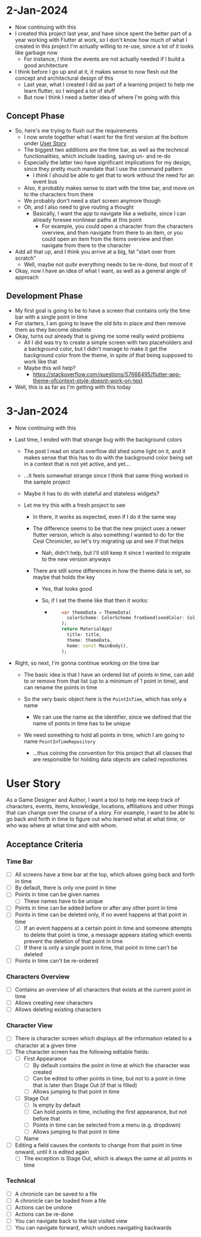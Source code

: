 # 2-Jan-2024

* Now continuing with this
* I created this project last year, and have since spent the better part of a year working with Flutter at work, so I don't know how much of what I created in this project I'm actually willing to re-use, since a lot of it looks like garbage now
  * For instance, I think the events are not actually needed if I build a good architecture
* I think before I go up and at it, it makes sense to now flesh out the concept and architectural design of this
  * Last year, what I created I did as part of a learning project to help me learn flutter, so I winged a lot of stuff
  * But now I think I need a better idea of where I'm going with this

## Concept Phase

* So, here's me trying to flush out the requirements
  * I now wrote together what I want for the first version at the bottom under [User Story](#user-story)
  * The biggest two additions are the time bar, as well as the technical functionalities, which include loading, saving un- and re-do
  * Especially the latter two have significant implications for my design, since they pretty much mandate that I use the command pattern
    * I *think* I should be able to get that to work without the need for an event bus
  * Also, it probably makes sense to start with the time bar, and move on to the characters from there
  * We probably don't need a start screen anymore though
  * Oh, and I also need to give routing a thought
    * Basically, I want the app to navigate like a website, since I can already foresee nonlinear paths at this point
      * For example, you could open a character from the characters overview, and then navigate from there to an item, or you could open an item from the items overview and then navigate from there to the character
* Add all that up, and I think you arrive at a big, fat "start over from scratch"
  * Well, maybe not *quite* everything needs to be re-done, but most of it
* Okay, now I have an idea of what I want, as well as a general angle of approach

## Development Phase

* My first goal is going to be to have a screen that contains only the time bar with a single point in time
* For starters, I am going to leave the old bits in place and then remove them as they become obsolete
* Okay, turns out already that is giving me some really weird problems
  * All I did was try to create a simple screen with two placeholders and a background color, but I didn't manage to make it get the background color from the theme, in spite of that being supposed to work like that
  * Maybe this will help?
    * https://stackoverflow.com/questions/57666495/flutter-app-theme-ofcontext-style-doesnt-work-on-text
* Well, this is as far as I'm getting with this today

# 3-Jan-2024

* Now continuing with this

* Last time, I ended with that strange bug with the background colors

  * The post I read on stack overflow did shed some light on it, and it makes sense that this has to do with the background color being set in a context that is not yet active, and yet...

  * ...it feels somewhat strange since I think that same thing worked in the sample project

  * Maybe it has to do with stateful and stateless widgets?

  * Let me try this with a fresh project to see

    * In there, it works as expected, even if I do it the same way

    * The difference seems to be that the new project uses a newer flutter version, which is also something I wanted to do for the Ceal Chronicler, so let's try migrating up and see if that helps 

      * Nah, didn't help, but I'll still keep it since I wanted to migrate to the new version anyways

    * There are still some differences in how the theme data is set, so maybe that holds the key

      * Yes, that looks good

      * So, if I set the theme like that then it works:

        * ````dart
              var themeData = ThemeData(
                colorScheme: ColorScheme.fromSeed(seedColor: Colors.teal),
              );
              return MaterialApp(
                title: title,
                theme: themeData,
                home: const MainBody(),
              );
          ````

* Right, so next, I'm gonna continue working on the time bar

  * The basic idea is that I have an ordered list of points in time, can add to or remove from that list (up to a minimum of 1 point in time), and can rename the points in time
  * So the very basic object here is the `PointInTime`, which has only a name
    * We can use the name as the identifier, since we defined that the name of points in time has to be unique

  * We need something to hold all points in time, which I am going to name `PointInTimeRepository`
    * ...thus coining the convention for this project that all classes that are responsible for holding data objects are called repositories


# User Story

As a Game Designer and Author, I want a tool to help me keep track of characters, events, items, knowledge, locations, affiliations and other things that can change over the course of a story. For example, I want to be able to go back and forth in time to figure out who learned what at what time, or who was where at what time and with whom.

## Acceptance Criteria

### Time Bar

- [ ] All screens have a time bar at the top, which allows going back and forth in time
- [ ] By default, there is only one point in time 
- [ ] Points in time can be given names
  - [ ] These names have to be unique
- [ ] Points in time can be added before or after any other point in time
- [ ] Points in time can be deleted only, if no event happens at that point in time
  - [ ] If an event happens at a certain point in time and someone attempts to delete that point is time, a message appears stating which events prevent the deletion of that point in time
  - [ ] If there is only a single point in time, that point in time can't be deleted
- [ ] Points in time can't be re-ordered

### Characters Overview

- [ ] Contains an overview of all characters that exists at the current point in time
- [ ] Allows creating new characters
- [ ] Allows deleting existing characters

### Character View

- [ ] There is character screen which displays all the information related to a character at a given time
- [ ] The character screen has the following editable fields:
  - [ ] First Appearance
    - [ ] By default contains the point in time at which the character was created
    - [ ] Can be edited to other points in time, but not to a point in time that is later than Stage Out (if that is filled)
    - [ ] Allows jumping to that point in time
  - [ ] Stage Out
    - [ ] Is empty by default
    - [ ] Can hold points in time, including the first appearance, but not before that
    - [ ] Points in time can be selected from a menu (e.g. dropdown)
    - [ ] Allows jumping to that point in time
  - [ ] Name 
- [ ] Editing a field causes the contents to change from that point in time onward, until it is edited again
  - [ ] The exception is Stage Out, which is always the same at all points in time 

### Technical

- [ ] A chronicle can be saved to a file
- [ ] A chronicle can be loaded from a file
- [ ] Actions can be undone
- [ ] Actions can be re-done
- [ ] You can navigate back to the last visited view
- [ ] You can navigate forward, which undoes navigating backwards